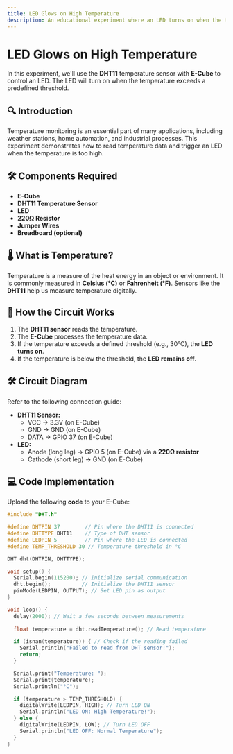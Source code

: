 ```yaml
---
title: LED Glows on High Temperature
description: An educational experiment where an LED turns on when the temperature exceeds a threshold.
---
```


# LED Glows on High Temperature

In this experiment, we'll use the **DHT11** temperature sensor with **E-Cube** to control an LED. The LED will turn on when the temperature exceeds a predefined threshold.

## 🔍 **Introduction**
Temperature monitoring is an essential part of many applications, including weather stations, home automation, and industrial processes. This experiment demonstrates how to read temperature data and trigger an LED when the temperature is too high.

## 🛠️ **Components Required**
- **E-Cube**
- **DHT11 Temperature Sensor**
- **LED**
- **220Ω Resistor**
- **Jumper Wires**
- **Breadboard (optional)**

## 🌡️ **What is Temperature?**
Temperature is a measure of the heat energy in an object or environment. It is commonly measured in **Celsius (°C)** or **Fahrenheit (°F)**. Sensors like the **DHT11** help us measure temperature digitally.

## 🔧 **How the Circuit Works**
1. The **DHT11 sensor** reads the temperature.
2. The **E-Cube** processes the temperature data.
3. If the temperature exceeds a defined threshold (e.g., 30°C), the **LED turns on**.
4. If the temperature is below the threshold, the **LED remains off**.

## 🛠️ **Circuit Diagram**
Refer to the following connection guide:
- **DHT11 Sensor:**
  - VCC → 3.3V (on E-Cube)
  - GND → GND (on E-Cube)
  - DATA → GPIO 37 (on E-Cube)
- **LED:**
  - Anode (long leg) → GPIO 5 (on E-Cube) via a **220Ω resistor**
  - Cathode (short leg) → GND (on E-Cube)

## 💻 **Code Implementation**
Upload the following **code** to your E-Cube:

```cpp
#include "DHT.h"

#define DHTPIN 37        // Pin where the DHT11 is connected
#define DHTTYPE DHT11    // Type of DHT sensor
#define LEDPIN 5         // Pin where the LED is connected
#define TEMP_THRESHOLD 30 // Temperature threshold in °C

DHT dht(DHTPIN, DHTTYPE);

void setup() {
  Serial.begin(115200); // Initialize serial communication
  dht.begin();          // Initialize the DHT11 sensor
  pinMode(LEDPIN, OUTPUT); // Set LED pin as output
}

void loop() {
  delay(2000); // Wait a few seconds between measurements
  
  float temperature = dht.readTemperature(); // Read temperature

  if (isnan(temperature)) { // Check if the reading failed
    Serial.println("Failed to read from DHT sensor!");
    return;
  }

  Serial.print("Temperature: ");
  Serial.print(temperature);
  Serial.println("°C");

  if (temperature > TEMP_THRESHOLD) {
    digitalWrite(LEDPIN, HIGH); // Turn LED ON
    Serial.println("LED ON: High Temperature!");
  } else {
    digitalWrite(LEDPIN, LOW); // Turn LED OFF
    Serial.println("LED OFF: Normal Temperature");
  }
}
